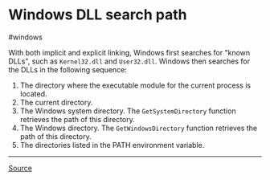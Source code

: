 # Windows DLL search path
#windows

With both implicit and explicit linking, Windows first searches for "known DLLs", such as `Kernel32.dll` and `User32.dll`. Windows then searches for the DLLs in the following sequence:

1. The directory where the executable module for the current process is located.
2. The current directory.
3. The Windows system directory. The `GetSystemDirectory` function retrieves the path of this directory.
4. The Windows directory. The `GetWindowsDirectory` function retrieves the path of this directory.
5. The directories listed in the PATH environment variable.

---

[Source](https://msdn.microsoft.com/en-gb/library/7d83bc18.aspx)
